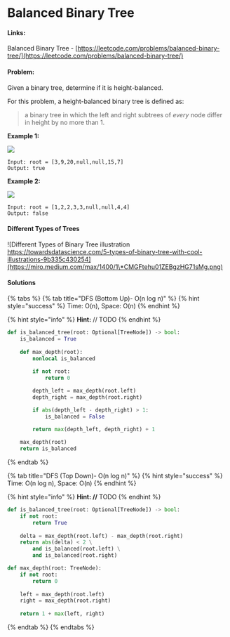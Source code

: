 # Balanced Binary Tree

#### Links:

Balanced Binary Tree - [https://leetcode.com/problems/balanced-binary-tree/](https://leetcode.com/problems/balanced-binary-tree/)

#### Problem:

Given a binary tree, determine if it is height-balanced.

For this problem, a height-balanced binary tree is defined as:

> a binary tree in which the left and right subtrees of _every_ node differ in height by no more than 1.

**Example 1:**

![](https://assets.leetcode.com/uploads/2020/10/06/balance\_1.jpg)

```
Input: root = [3,9,20,null,null,15,7]
Output: true
```

**Example 2:**

![](https://assets.leetcode.com/uploads/2020/10/06/balance\_2.jpg)

```
Input: root = [1,2,2,3,3,null,null,4,4]
Output: false
```

#### Different Types of Trees

![Different Types of Binary Tree illustration&#x20;
https://towardsdatascience.com/5-types-of-binary-tree-with-cool-illustrations-9b335c430254](https://miro.medium.com/max/1400/1\*CMGFtehu01ZEBgzHG71sMg.png)

#### Solutions

{% tabs %}
{% tab title="DFS (Bottom Up)- O(n log n)" %}
{% hint style="success" %}
Time: O(n), Space: O(n)
{% endhint %}

{% hint style="info" %}
**Hint:** // TODO
{% endhint %}

```python
def is_balanced_tree(root: Optional[TreeNode]) -> bool:
    is_balanced = True
    
    def max_depth(root):
        nonlocal is_balanced
        
        if not root:
            return 0

        depth_left = max_depth(root.left)
        depth_right = max_depth(root.right)

        if abs(depth_left - depth_right) > 1:
            is_balanced = False

        return max(depth_left, depth_right) + 1
    
    max_depth(root)
    return is_balanced
```
{% endtab %}

{% tab title="DFS (Top Down)- O(n log n)" %}
{% hint style="success" %}
Time: O(n log n), Space: O(n)
{% endhint %}

{% hint style="info" %}
**Hint: //** TODO
{% endhint %}

```python
def is_balanced_tree(root: Optional[TreeNode]) -> bool:
    if not root:
        return True
    
    delta = max_depth(root.left) - max_depth(root.right)
    return abs(delta) < 2 \
        and is_balanced(root.left) \
        and is_balanced(root.right)

def max_depth(root: TreeNode):
    if not root:
        return 0
    
    left = max_depth(root.left)
    right = max_depth(root.right)
    
    return 1 + max(left, right)
```
{% endtab %}
{% endtabs %}
